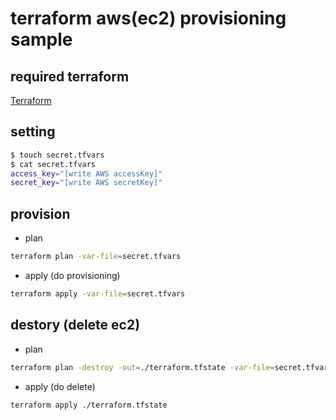 # terraform aws(ec2) provisioning sample

## required terraform
[Terraform](https://www.terraform.io/ "Terraform")

## setting
```sh
$ touch secret.tfvars
$ cat secret.tfvars
access_key="[write AWS accessKey]"
secret_key="[write AWS secretKey]"
```

## provision

+ plan
```sh
terraform plan -var-file=secret.tfvars
```

+  apply (do provisioning)
```sh
terraform apply -var-file=secret.tfvars
```

## destory (delete ec2)

+ plan
```sh
terraform plan -destroy -out=./terraform.tfstate -var-file=secret.tfvars
```

+ apply (do delete)
```sh
terraform apply ./terraform.tfstate
```
